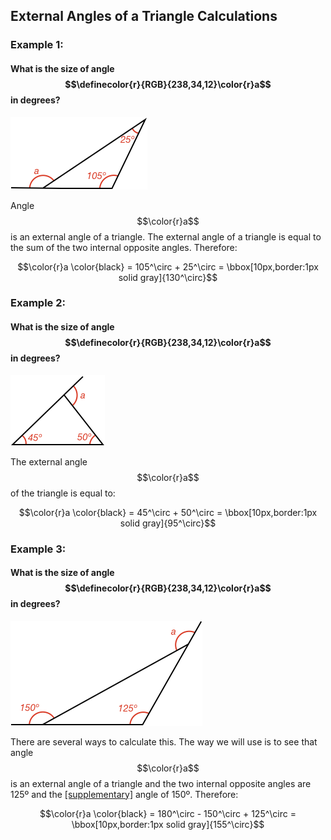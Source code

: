 ## External Angles of a Triangle Calculations

### Example 1:

#### What is the size of angle $$\definecolor{r}{RGB}{238,34,12}\color{r}a$$ in degrees?

![](ex1.png)

Angle $$\color{r}a$$ is an external angle of a triangle. The external angle of a triangle is equal to the sum of the two internal opposite angles. Therefore:

$$\color{r}a \color{black} = 105^\circ + 25^\circ = \bbox[10px,border:1px solid gray]{130^\circ}$$

### Example 2:

#### What is the size of angle $$\definecolor{r}{RGB}{238,34,12}\color{r}a$$ in degrees?

![](ex2.png)

The external angle $$\color{r}a$$ of the triangle is equal to:

$$\color{r}a \color{black} = 45^\circ + 50^\circ = \bbox[10px,border:1px solid gray]{95^\circ}$$

### Example 3:

#### What is the size of angle $$\definecolor{r}{RGB}{238,34,12}\color{r}a$$ in degrees?

![](example3.png)

There are several ways to calculate this. The way we will use is to see that angle $$\color{r}a$$ is an external angle of a triangle and the two internal opposite angles are 125º and the [[supplementary]]((qr,'Math/Geometry_1/AngleGroups/base/Supplementary',#00756F)) angle of 150º. Therefore:

$$\color{r}a \color{black} = 180^\circ - 150^\circ + 125^\circ = \bbox[10px,border:1px solid gray]{155^\circ}$$